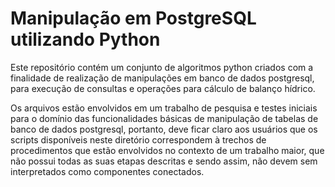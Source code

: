 # Manipulação em PostgreSQL utilizando Python

Este repositório contém um conjunto de algoritmos python criados com a finalidade de realização de manipulações em banco de dados postgresql, para execução de consultas e operações para cálculo de balanço hídrico.

Os arquivos estão envolvidos em um trabalho de pesquisa e testes iniciais para o domínio das funcionalidades básicas de manipulação de tabelas de banco de dados postgresql, portanto, deve ficar claro aos usuários que os scripts disponíveis neste diretório correspondem à trechos de procedimentos que estão envolvidos no contexto de um trabalho maior, que não possui todas as suas etapas descritas e sendo assim, não devem sem interpretados como componentes conectados.